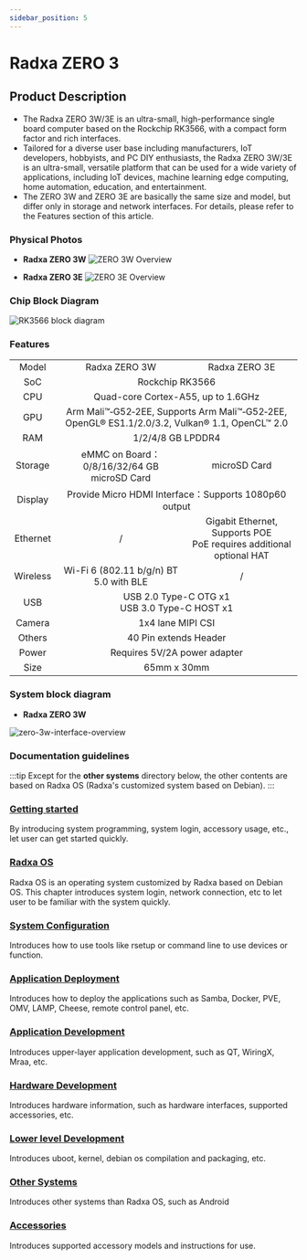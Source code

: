 ```yaml
---
sidebar_position: 5
---
```


# Radxa ZERO 3

## Product Description

- The Radxa ZERO 3W/3E is an ultra-small, high-performance single board computer based on the Rockchip RK3566, with a compact form factor and rich interfaces.
- Tailored for a diverse user base including manufacturers, IoT developers, hobbyists, and PC DIY enthusiasts, the Radxa ZERO 3W/3E is an ultra-small, versatile platform that can be used for a wide variety of applications, including IoT devices, machine learning edge computing, home automation, education, and entertainment.
- The ZERO 3W and ZERO 3E are basically the same size and model, but differ only in storage and network interfaces. For details, please refer to the Features section of this article.

### Physical Photos

- **Radxa ZERO 3W**
  ![ZERO 3W Overview](/img/zero/zero3w/radxa_zero_3w.webp)

- **Radxa ZERO 3E**
  ![ZERO 3E Overview](/img/zero/zero3w/radxa_zero_3e.webp)

### Chip Block Diagram

![RK3566 block diagram](/img/rock3/rk3566_block_diagram.webp)

### Features

<table>
    <tr>
        <td align="center">Model</td>
        <td align="center">Radxa ZERO 3W</td>
        <td align="center">Radxa ZERO 3E</td>
    </tr>
    <tr>
        <td align="center">SoC</td>
        <td colspan="2" align="center">Rockchip RK3566</td>
    </tr>
    <tr>
        <td align="center">CPU</td>
        <td colspan="2" align="center">Quad-core Cortex-A55, up to 1.6GHz</td>
    </tr>
    <tr>
        <td align="center">GPU</td>
        <td colspan="2" align="center">Arm Mali™‑G52‑2EE, Supports Arm Mali™‑G52‑2EE, OpenGL® ES1.1/2.0/3.2, Vulkan® 1.1, OpenCL™ 2.0</td>
    </tr>
    <tr>
        <td align="center">RAM</td>
        <td colspan="2" align="center">1/2/4/8 GB LPDDR4</td>
    </tr>
    <tr>
        <td align="center">Storage</td>
        <td align="center">eMMC on Board：0/8/16/32/64 GB<br/>microSD Card</td>
        <td align="center">microSD Card</td>
    </tr>
    <tr>
        <td align="center">Display</td>
        <td colspan="2" align="center">Provide Micro HDMI Interface：Supports 1080p60 output</td>
    </tr>
    <tr>
        <td align="center">Ethernet</td>
        <td align="center">/</td>
        <td align="center">Gigabit Ethernet, Supports POE<br/>PoE requires additional optional HAT</td>
    </tr>
    <tr>
        <td align="center">Wireless</td>
        <td align="center">Wi-Fi 6 (802.11 b/g/n) BT 5.0 with BLE</td>
        <td align="center">/</td>
    </tr>
    <tr>
        <td align="center">USB</td>
        <td colspan="2" align="center">USB 2.0 Type-C OTG x1<br/>USB 3.0 Type-C HOST x1</td>
    </tr>
    <tr>
        <td align="center">Camera</td>
        <td colspan="2" align="center">1x4 lane MIPI CSI</td>
    </tr>
    <tr>
        <td align="center">Others</td>
        <td colspan="2" align="center">40 Pin extends Header</td>
    </tr>
    <tr>
        <td align="center">Power</td>
        <td colspan="2" align="center">Requires 5V/2A power adapter</td>
    </tr>
    <tr>
        <td align="center">Size</td>
        <td colspan="2" align="center">65mm x 30mm</td>
    </tr>
</table>

### System block diagram

- **Radxa ZERO 3W**

![zero-3w-interface-overview](/img/zero/zero3w/zero-3w-interface-overview.webp)

### Documentation guidelines

:::tip
Except for the **other systems** directory below, the other contents are based on Radxa OS (Radxa's customized system based on Debian).
:::

### [Getting started](/zero/zero3/getting-started)

By introducing system programming, system login, accessory usage, etc., let user can get started quickly.

### [Radxa OS](/zero/zero3/radxa-os)

Radxa OS is an operating system customized by Radxa based on Debian OS.
This chapter introduces system login, network connection, etc to let user to be familiar with the system quickly.

### [System Configuration](/zero/zero3/os-config)

Introduces how to use tools like rsetup or command line to use devices or function.

### [Application Deployment](/zero/zero3/apps-deployment)

Introduces how to deploy the applications such as Samba, Docker, PVE, OMV, LAMP, Cheese, remote control panel, etc.

### [Application Development](/zero/zero3/app-development)

Introduces upper-layer application development, such as QT, WiringX, Mraa, etc.

### [Hardware Development](/zero/zero3/hardware-design)

Introduces hardware information, such as hardware interfaces, supported accessories, etc.

### [Lower level Development](/zero/zero3/low-level-dev)

Introduces uboot, kernel, debian os compilation and packaging, etc.

### [Other Systems](/zero/zero3/other-os)

Introduces other systems than Radxa OS, such as Android

### [Accessories](/zero/zero3/accessories)

Introduces supported accessory models and instructions for use.
